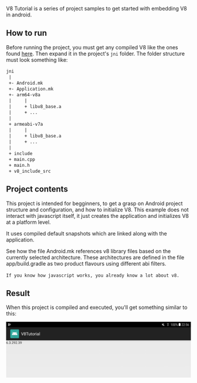 V8 Tutorial is a series of project samples to get started with embedding V8 in android.

## How to run

Before running the project, you must get any compiled V8 like the ones found [here](https://github.com/social-games/CompiledV8).
Then expand it in the project's `jni` folder. The folder structure must look something like:

```
jni
 |
 +- Android.mk
 +- Application.mk
 +- arm64-v8a
 |     |
 |     + libv8_base.a
 |     + ...
 |
 + armeabi-v7a
 |     |
 |     + libv8_base.a
 |     + ...
 |
 + include
 + main.cpp
 + main.h
 + v8_include_src
```

## Project contents

This project is intended for begginners, to get a grasp on Android project structure and configuration, and how to initialize V8.
This example does not interact with javascript itself, it just creates the application and initializes V8 at a platform level.

It uses compiled default snapshots which are linked along with the application.

See how the file Android.mk references v8 library files based on the currently selected architecture.
These architectures are defined in the file app/build.gradle as two product flavours using different abi filters.

`If you know how javascript works, you already know a lot about v8.`

## Result

When this project is compiled and executed, you'll get something similar to this:

![Project folder structure](/sample0/sample0-result.png)
